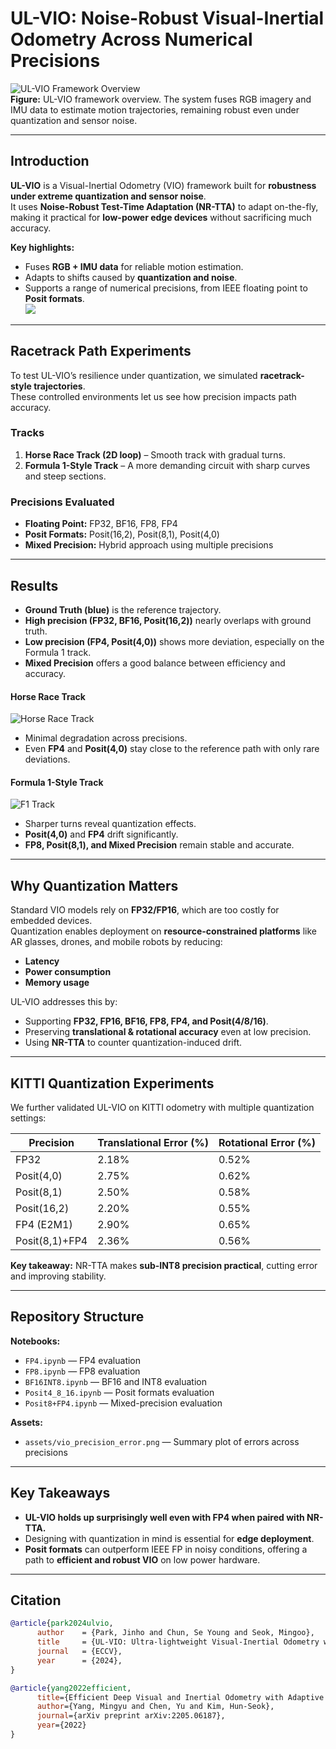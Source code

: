 # UL-VIO: Noise-Robust Visual-Inertial Odometry Across Numerical Precisions

![UL-VIO Framework Overview](Image1.png)  
**Figure:** UL-VIO framework overview. The system fuses RGB imagery and IMU data to estimate motion trajectories, remaining robust even under quantization and sensor noise.

---

## Introduction  

**UL-VIO** is a Visual-Inertial Odometry (VIO) framework built for **robustness under extreme quantization and sensor noise**.  
It uses **Noise-Robust Test-Time Adaptation (NR-TTA)** to adapt on-the-fly, making it practical for **low-power edge devices** without sacrificing much accuracy.  

**Key highlights:**  
- Fuses **RGB + IMU data** for reliable motion estimation.  
- Adapts to shifts caused by **quantization and noise**.  
- Supports a range of numerical precisions, from IEEE floating point to **Posit formats**.  
![](IMU.png)
---

## Racetrack Path Experiments  

To test UL-VIO’s resilience under quantization, we simulated **racetrack-style trajectories**.  
These controlled environments let us see how precision impacts path accuracy.  

### Tracks  

1. **Horse Race Track (2D loop)** – Smooth track with gradual turns.  
2. **Formula 1-Style Track** – A more demanding circuit with sharp curves and steep sections.  

### Precisions Evaluated  

- **Floating Point:** FP32, BF16, FP8, FP4  
- **Posit Formats:** Posit(16,2), Posit(8,1), Posit(4,0)  
- **Mixed Precision:** Hybrid approach using multiple precisions  

---

## Results  

- **Ground Truth (blue)** is the reference trajectory.  
- **High precision (FP32, BF16, Posit(16,2))** nearly overlaps with ground truth.  
- **Low precision (FP4, Posit(4,0))** shows more deviation, especially on the Formula 1 track.  
- **Mixed Precision** offers a good balance between efficiency and accuracy.  

#### Horse Race Track  

![Horse Race Track](Horseracetrack.jpg)  

- Minimal degradation across precisions.  
- Even **FP4** and **Posit(4,0)** stay close to the reference path with only rare deviations.  

#### Formula 1-Style Track  

![F1 Track](F1track.jpg)  

- Sharper turns reveal quantization effects.  
- **Posit(4,0)** and **FP4** drift significantly.  
- **FP8, Posit(8,1), and Mixed Precision** remain stable and accurate.  

---

## Why Quantization Matters  

Standard VIO models rely on **FP32/FP16**, which are too costly for embedded devices.  
Quantization enables deployment on **resource-constrained platforms** like AR glasses, drones, and mobile robots by reducing:  

- **Latency**  
- **Power consumption**  
- **Memory usage**  

UL-VIO addresses this by:  
- Supporting **FP32, FP16, BF16, FP8, FP4, and Posit(4/8/16)**.  
- Preserving **translational & rotational accuracy** even at low precision.  
- Using **NR-TTA** to counter quantization-induced drift.  

---

## KITTI Quantization Experiments  

We further validated UL-VIO on KITTI odometry with multiple quantization settings:  

| Precision      | Translational Error (%) | Rotational Error (%) |
|----------------|--------------------------|-----------------------|
| FP32           | 2.18%                   | 0.52%                 |
| Posit(4,0)     | 2.75%                   | 0.62%                 | 
| Posit(8,1)     | 2.50%                   | 0.58%                 | 
| Posit(16,2)    | 2.20%                   | 0.55%                 | 
| FP4 (E2M1)     | 2.90%                   | 0.65%                 | 
| Posit(8,1)+FP4 | 2.36%                   | 0.56%                 |  

**Key takeaway:** NR-TTA makes **sub-INT8 precision practical**, cutting error and improving stability.  

---

## Repository Structure  

**Notebooks:**  
- `FP4.ipynb` — FP4 evaluation  
- `FP8.ipynb` — FP8 evaluation  
- `BF16INT8.ipynb` — BF16 and INT8 evaluation  
- `Posit4_8_16.ipynb` — Posit formats evaluation  
- `Posit8+FP4.ipynb` — Mixed-precision evaluation  

**Assets:**  
- `assets/vio_precision_error.png` — Summary plot of errors across precisions  

---

## Key Takeaways  

- **UL-VIO holds up surprisingly well even with FP4 when paired with NR-TTA.**  
- Designing with quantization in mind is essential for **edge deployment**.  
- **Posit formats** can outperform IEEE FP in noisy conditions, offering a path to **efficient and robust VIO** on low power hardware.  

---

## Citation  

```bibtex
@article{park2024ulvio,
      author    = {Park, Jinho and Chun, Se Young and Seok, Mingoo},
      title     = {UL-VIO: Ultra-lightweight Visual-Inertial Odometry with Noise Robust Test-time Adaptation},
      journal   = {ECCV},
      year      = {2024},
}

@article{yang2022efficient,
      title={Efficient Deep Visual and Inertial Odometry with Adaptive Visual Modality Selection},
      author={Yang, Mingyu and Chen, Yu and Kim, Hun-Seok},
      journal={arXiv preprint arXiv:2205.06187},
      year={2022}
}
